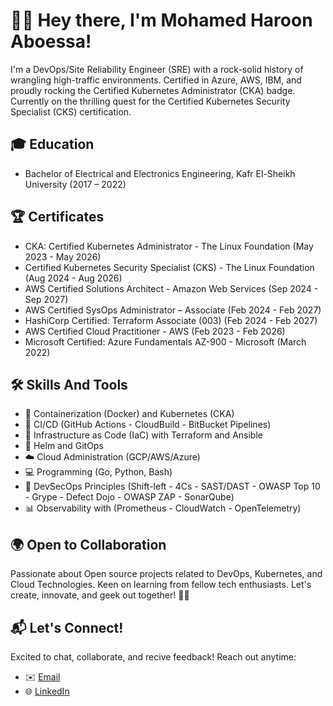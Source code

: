 # 👨‍💻 Hey there, I'm Mohamed Haroon Aboessa!

I'm a DevOps/Site Reliability Engineer (SRE) with a rock-solid history of wrangling high-traffic environments. Certified in Azure, AWS, IBM, and proudly rocking the Certified Kubernetes Administrator (CKA) badge. Currently on the thrilling quest for the Certified Kubernetes Security Specialist (CKS) certification.

## 🎓 Education

- Bachelor of Electrical and Electronics Engineering, Kafr El-Sheikh University (2017 – 2022)

## 🏆 Certificates

- CKA: Certified Kubernetes Administrator - The Linux Foundation (May 2023 - May 2026)
- Certified Kubernetes Security Specialist (CKS) - The Linux Foundation (Aug 2024 - Aug 2026)
- AWS Certified Solutions Architect - Amazon Web Services (Sep 2024 - Sep 2027)
- AWS Certified SysOps Administrator – Associate (Feb 2024 - Feb 2027)
- HashiCorp Certified: Terraform Associate (003) (Feb 2024 - Feb 2027)
- AWS Certified Cloud Practitioner - AWS (Feb 2023 - Feb 2026)
- Microsoft Certified: Azure Fundamentals AZ-900 - Microsoft (March 2022)
## 🛠️ Skills And Tools

- 🐳 Containerization (Docker) and Kubernetes (CKA)
- 🚀 CI/CD (GitHub Actions - CloudBuild - BitBucket Pipelines)
- 🧰 Infrastructure as Code (IaC) with Terraform and Ansible
- 🎩 Helm and GitOps
- ☁️ Cloud Administration (GCP/AWS/Azure)
- 💻 Programming (Go, Python, Bash)
- 🔐 DevSecOps Principles (Shift-left - 4Cs - SAST/DAST - OWASP Top 10 - Grype - Defect Dojo - OWASP ZAP - SonarQube)
- 📊 Observability with (Prometheus - CloudWatch - OpenTelemetry)

## 🌍 Open to Collaboration

Passionate about Open source projects related to DevOps, Kubernetes, and Cloud Technologies. Keen on learning from fellow tech enthusiasts. Let's create, innovate, and geek out together! 👯‍♂️

## 📬 Let's Connect!

Excited to chat, collaborate, and recive feedback! Reach out anytime:

- ✉️ [Email](mailto:mohamedessa736@gmail.com)
- 🌐 [LinkedIn](https://www.linkedin.com/in/mohamed-haroon98/)
